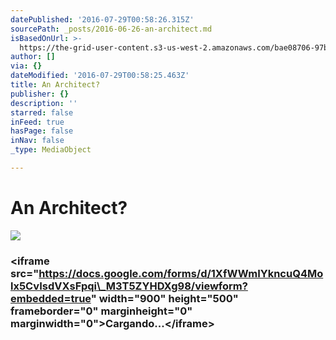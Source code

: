 ```yaml
---
datePublished: '2016-07-29T00:58:26.315Z'
sourcePath: _posts/2016-06-26-an-architect.md
isBasedOnUrl: >-
  https://the-grid-user-content.s3-us-west-2.amazonaws.com/bae08706-97b7-4440-ac9b-3fdec1fc1674.jpg
author: []
via: {}
dateModified: '2016-07-29T00:58:25.463Z'
title: An Architect?
publisher: {}
description: ''
starred: false
inFeed: true
hasPage: false
inNav: false
_type: MediaObject

---
```

# An Architect?
![](https://the-grid-user-content.s3-us-west-2.amazonaws.com/bae08706-97b7-4440-ac9b-3fdec1fc1674.jpg)

### <iframe src="https://docs.google.com/forms/d/1XfWWmIYkncuQ4Molx5CvIsdVXsFpqi\_M3T5ZYHDXg98/viewform?embedded=true" width="900" height="500" frameborder="0" marginheight="0" marginwidth="0"\>Cargando...</iframe\>